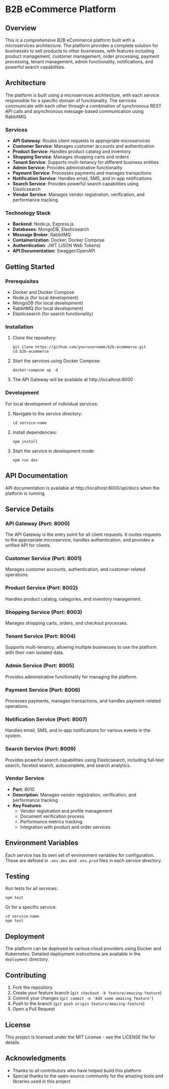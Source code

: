 # B2B eCommerce Platform

## Overview

This is a comprehensive B2B eCommerce platform built with a microservices architecture. The platform provides a complete solution for businesses to sell products to other businesses, with features including product management, customer management, order processing, payment processing, tenant management, admin functionality, notifications, and powerful search capabilities.

## Architecture

The platform is built using a microservices architecture, with each service responsible for a specific domain of functionality. The services communicate with each other through a combination of synchronous REST API calls and asynchronous message-based communication using RabbitMQ.

### Services

- **API Gateway**: Routes client requests to appropriate microservices
- **Customer Service**: Manages customer accounts and authentication
- **Product Service**: Handles product catalog and inventory
- **Shopping Service**: Manages shopping carts and orders
- **Tenant Service**: Supports multi-tenancy for different business entities
- **Admin Service**: Provides administrative functionality
- **Payment Service**: Processes payments and manages transactions
- **Notification Service**: Handles email, SMS, and in-app notifications
- **Search Service**: Provides powerful search capabilities using Elasticsearch
- **Vendor Service**: Manages vendor registration, verification, and performance tracking

### Technology Stack

- **Backend**: Node.js, Express.js
- **Databases**: MongoDB, Elasticsearch
- **Message Broker**: RabbitMQ
- **Containerization**: Docker, Docker Compose
- **Authentication**: JWT (JSON Web Tokens)
- **API Documentation**: Swagger/OpenAPI

## Getting Started

### Prerequisites

- Docker and Docker Compose
- Node.js (for local development)
- MongoDB (for local development)
- RabbitMQ (for local development)
- Elasticsearch (for search functionality)

### Installation

1. Clone the repository:
   ```
   git clone https://github.com/yourusername/b2b-ecommerce.git
   cd b2b-ecommerce
   ```

2. Start the services using Docker Compose:
   ```
   docker-compose up -d
   ```

3. The API Gateway will be available at http://localhost:8000

### Development

For local development of individual services:

1. Navigate to the service directory:
   ```
   cd service-name
   ```

2. Install dependencies:
   ```
   npm install
   ```

3. Start the service in development mode:
   ```
   npm run dev
   ```

## API Documentation

API documentation is available at http://localhost:8000/api/docs when the platform is running.

## Service Details

### API Gateway (Port: 8000)

The API Gateway is the entry point for all client requests. It routes requests to the appropriate microservice, handles authentication, and provides a unified API for clients.

### Customer Service (Port: 8001)

Manages customer accounts, authentication, and customer-related operations.

### Product Service (Port: 8002)

Handles product catalog, categories, and inventory management.

### Shopping Service (Port: 8003)

Manages shopping carts, orders, and checkout processes.

### Tenant Service (Port: 8004)

Supports multi-tenancy, allowing multiple businesses to use the platform with their own isolated data.

### Admin Service (Port: 8005)

Provides administrative functionality for managing the platform.

### Payment Service (Port: 8006)

Processes payments, manages transactions, and handles payment-related operations.

### Notification Service (Port: 8007)

Handles email, SMS, and in-app notifications for various events in the system.

### Search Service (Port: 8009)

Provides powerful search capabilities using Elasticsearch, including full-text search, faceted search, autocomplete, and search analytics.

### Vendor Service
- **Port**: 8010
- **Description**: Manages vendor registration, verification, and performance tracking
- **Key Features**:
  - Vendor registration and profile management
  - Document verification process
  - Performance metrics tracking
  - Integration with product and order services

## Environment Variables

Each service has its own set of environment variables for configuration. These are defined in `.env.dev` and `.env.prod` files in each service directory.

## Testing

Run tests for all services:

```
npm test
```

Or for a specific service:

```
cd service-name
npm test
```

## Deployment

The platform can be deployed to various cloud providers using Docker and Kubernetes. Detailed deployment instructions are available in the `deployment` directory.

## Contributing

1. Fork the repository
2. Create your feature branch (`git checkout -b feature/amazing-feature`)
3. Commit your changes (`git commit -m 'Add some amazing feature'`)
4. Push to the branch (`git push origin feature/amazing-feature`)
5. Open a Pull Request

## License

This project is licensed under the MIT License - see the LICENSE file for details.

## Acknowledgments

- Thanks to all contributors who have helped build this platform
- Special thanks to the open-source community for the amazing tools and libraries used in this project
